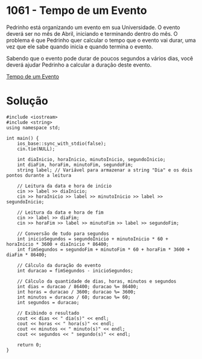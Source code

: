 # 1061 - Tempo de um Evento

Pedrinho está organizando um evento em sua Universidade. O evento deverá ser no mês de Abril, iniciando e terminando dentro do mês. O problema é que Pedrinho quer calcular o tempo que o evento vai durar, uma vez que ele sabe quando inicia e quando termina o evento.

Sabendo que o evento pode durar de poucos segundos a vários dias, você deverá ajudar Pedrinho a calcular a duração deste evento.

[Tempo de um Evento](https://www.beecrowd.com.br/judge/pt/problems/view/1061)

# Solução
```
#include <iostream>
#include <string>
using namespace std;

int main() {
    ios_base::sync_with_stdio(false); 
    cin.tie(NULL);

    int diaInicio, horaInicio, minutoInicio, segundoInicio;
    int diaFim, horaFim, minutoFim, segundoFim;
    string label; // Variável para armazenar a string "Dia" e os dois pontos durante a leitura

    // Leitura da data e hora de início
    cin >> label >> diaInicio;
    cin >> horaInicio >> label >> minutoInicio >> label >> segundoInicio;

    // Leitura da data e hora de fim
    cin >> label >> diaFim;
    cin >> horaFim >> label >> minutoFim >> label >> segundoFim;

    // Conversão de tudo para segundos
    int inicioSegundos = segundoInicio + minutoInicio * 60 + horaInicio * 3600 + diaInicio * 86400;
    int fimSegundos = segundoFim + minutoFim * 60 + horaFim * 3600 + diaFim * 86400;

    // Cálculo da duração do evento
    int duracao = fimSegundos - inicioSegundos;

    // Cálculo da quantidade de dias, horas, minutos e segundos
    int dias = duracao / 86400; duracao %= 86400;
    int horas = duracao / 3600; duracao %= 3600;
    int minutos = duracao / 60; duracao %= 60;
    int segundos = duracao;

    // Exibindo o resultado
    cout << dias << " dia(s)" << endl;
    cout << horas << " hora(s)" << endl;
    cout << minutos << " minuto(s)" << endl;
    cout << segundos << " segundo(s)" << endl;

    return 0;
}

```
